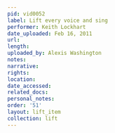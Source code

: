 ```yaml
---
pid: vid0052
label: Lift every voice and sing
performer: Keith Lockhart
date_uploaded: Feb 16, 2011
url: 
length: 
uploaded_by: Alexis Washington
notes: 
narrative: 
rights: 
location: 
date_accessed: 
related_docs: 
personal_notes: 
order: '51'
layout: lift_item
collection: lift
---
```

